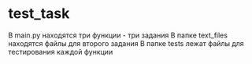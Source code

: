 # test_task
В main.py находятся три функции - три задания
В папке text_files находятся файлы для второго задания
В папке tests лежат файлы для тестирования каждой функции
